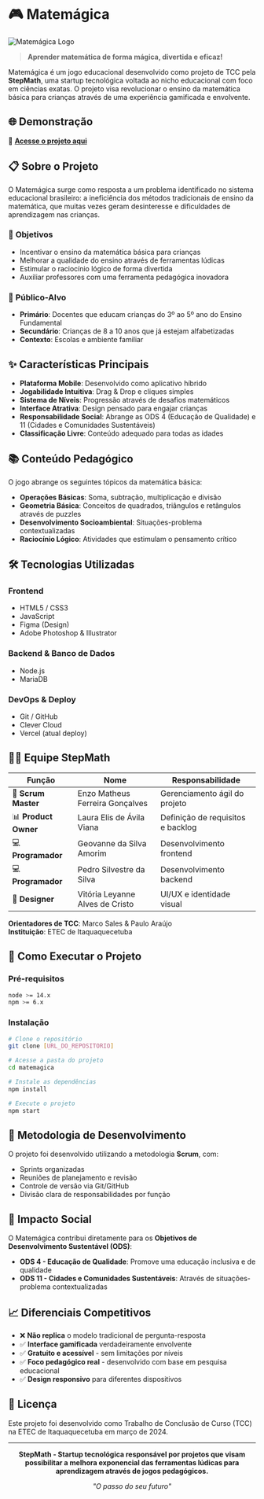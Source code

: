 # 🎮 Matemágica

![Matemágica Logo](https://img.shields.io/badge/Matemágica-O%20passo%20do%20seu%20futuro-purple?style=for-the-badge)

> **Aprender matemática de forma mágica, divertida e eficaz!**

Matemágica é um jogo educacional desenvolvido como projeto de TCC pela **StepMath**, uma startup tecnológica voltada ao nicho educacional com foco em ciências exatas. O projeto visa revolucionar o ensino da matemática básica para crianças através de uma experiência gamificada e envolvente.

## 🌐 **Demonstração**

🔗 **[Acesse o projeto aqui](https://matemagica-one.vercel.app/)**

## 📋 **Sobre o Projeto**

O Matemágica surge como resposta a um problema identificado no sistema educacional brasileiro: a ineficiência dos métodos tradicionais de ensino da matemática, que muitas vezes geram desinteresse e dificuldades de aprendizagem nas crianças.

### 🎯 **Objetivos**

- Incentivar o ensino da matemática básica para crianças
- Melhorar a qualidade do ensino através de ferramentas lúdicas
- Estimular o raciocínio lógico de forma divertida
- Auxiliar professores com uma ferramenta pedagógica inovadora

### 👥 **Público-Alvo**

- **Primário**: Docentes que educam crianças do 3º ao 5º ano do Ensino Fundamental
- **Secundário**: Crianças de 8 a 10 anos que já estejam alfabetizadas
- **Contexto**: Escolas e ambiente familiar

## ✨ **Características Principais**

- **Plataforma Mobile**: Desenvolvido como aplicativo híbrido
- **Jogabilidade Intuitiva**: Drag & Drop e cliques simples
- **Sistema de Níveis**: Progressão através de desafios matemáticos
- **Interface Atrativa**: Design pensado para engajar crianças
- **Responsabilidade Social**: Abrange as ODS 4 (Educação de Qualidade) e 11 (Cidades e Comunidades Sustentáveis)
- **Classificação Livre**: Conteúdo adequado para todas as idades

## 📚 **Conteúdo Pedagógico**

O jogo abrange os seguintes tópicos da matemática básica:

- **Operações Básicas**: Soma, subtração, multiplicação e divisão
- **Geometria Básica**: Conceitos de quadrados, triângulos e retângulos através de puzzles
- **Desenvolvimento Socioambiental**: Situações-problema contextualizadas
- **Raciocínio Lógico**: Atividades que estimulam o pensamento crítico

## 🛠️ **Tecnologias Utilizadas**

### **Frontend**
- HTML5 / CSS3
- JavaScript
- Figma (Design)
- Adobe Photoshop & Illustrator

### **Backend & Banco de Dados**
- Node.js
- MariaDB

### **DevOps & Deploy**
- Git / GitHub
- Clever Cloud
- Vercel (atual deploy)

## 👨‍💻 **Equipe StepMath**

| Função | Nome | Responsabilidade |
|--------|------|------------------|
| 🎯 **Scrum Master** | Enzo Matheus Ferreira Gonçalves | Gerenciamento ágil do projeto |
| 📊 **Product Owner** | Laura Elis de Ávila Viana | Definição de requisitos e backlog |
| 💻 **Programador** | Geovanne da Silva Amorim | Desenvolvimento frontend |
| 💻 **Programador** | Pedro Silvestre da Silva | Desenvolvimento backend |
| 🎨 **Designer** | Vitória Leyanne Alves de Cristo | UI/UX e identidade visual |

**Orientadores de TCC**: Marco Sales & Paulo Araújo  
**Instituição**: ETEC de Itaquaquecetuba

## 🚀 **Como Executar o Projeto**

### Pré-requisitos
```bash
node >= 14.x
npm >= 6.x
```

### Instalação
```bash
# Clone o repositório
git clone [URL_DO_REPOSITORIO]

# Acesse a pasta do projeto
cd matemagica

# Instale as dependências
npm install

# Execute o projeto
npm start
```

## 🎯 **Metodologia de Desenvolvimento**

O projeto foi desenvolvido utilizando a metodologia **Scrum**, com:
- Sprints organizadas
- Reuniões de planejamento e revisão
- Controle de versão via Git/GitHub
- Divisão clara de responsabilidades por função

## 🌱 **Impacto Social**

O Matemágica contribui diretamente para os **Objetivos de Desenvolvimento Sustentável (ODS)**:

- **ODS 4 - Educação de Qualidade**: Promove uma educação inclusiva e de qualidade
- **ODS 11 - Cidades e Comunidades Sustentáveis**: Através de situações-problema contextualizadas

## 📈 **Diferenciais Competitivos**

- ❌ **Não replica** o modelo tradicional de pergunta-resposta
- ✅ **Interface gamificada** verdadeiramente envolvente  
- ✅ **Gratuito e acessível** - sem limitações por níveis
- ✅ **Foco pedagógico real** - desenvolvido com base em pesquisa educacional
- ✅ **Design responsivo** para diferentes dispositivos

## 📝 **Licença**

Este projeto foi desenvolvido como Trabalho de Conclusão de Curso (TCC) na ETEC de Itaquaquecetuba em março de 2024.

---

<div align="center">

**StepMath - Startup tecnológica responsável por projetos que visam possibilitar a melhora exponencial das ferramentas lúdicas para aprendizagem através de jogos pedagógicos.**

*"O passo do seu futuro"*

</div>
